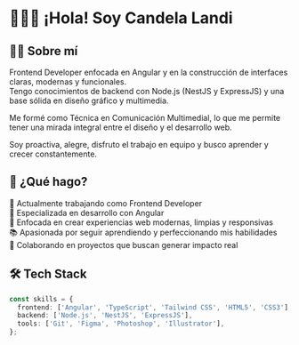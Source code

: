 # 🙋🏽‍♀️ ¡Hola! Soy Candela Landi

## 👩‍💻 Sobre mí
Frontend Developer enfocada en Angular y en la construcción de interfaces claras, modernas y funcionales.  
Tengo conocimientos de backend con Node.js (NestJS y ExpressJS) y una base sólida en diseño gráfico y multimedia.

Me formé como Técnica en Comunicación Multimedial, lo que me permite tener una mirada integral entre el diseño y el desarrollo web.

Soy proactiva, alegre, disfruto el trabajo en equipo y busco aprender y crecer constantemente.

## 🚀 ¿Qué hago?
💼 Actualmente trabajando como Frontend Developer  
🌟 Especializada en desarrollo con Angular  
🎨 Enfocada en crear experiencias web modernas, limpias y responsivas  
📚 Apasionada por seguir aprendiendo y perfeccionando mis habilidades  
🤝 Colaborando en proyectos que buscan generar impacto real

## 🛠️ Tech Stack
```ts
const skills = {
  frontend: ['Angular', 'TypeScript', 'Tailwind CSS', 'HTML5', 'CSS3'],
  backend: ['Node.js', 'NestJS', 'ExpressJS'],
  tools: ['Git', 'Figma', 'Photoshop', 'Illustrator'],
};
